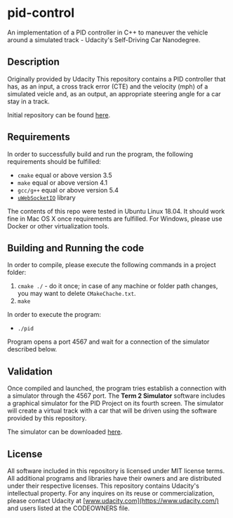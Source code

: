 # pid-control
An implementation of a PID controller in C++ to maneuver the vehicle around a simulated track - Udacity's Self-Driving Car Nanodegree.

## Description ##
Originally provided by Udacity
This repository contains a PID controller that has, as an input, a cross track error (CTE) and the velocity (mph) of a simulated veicle and, as an output, an appropriate steering angle for a car stay in a track.

Initial repository can be found [here](https://github.com/udacity/CarND-PID-Control-Project).
## Requirements ##
In order to successfully build and run the program, the following requirements should be fulfilled:
* `cmake` equal or above version 3.5
* `make` equal or above version 4.1
* `gcc/g++` equal or above version 5.4
* [`uWebSocketIO`](https://github.com/uNetworking/uWebSockets) library

The contents of this repo were tested in Ubuntu Linux 18.04. It should work fine in Mac OS X once requirements are fulfilled. For Windows, please use Docker or other virtualization tools.

## Building and Running the code ##
In order to compile, please execute the following commands in a project folder:
1. `cmake ./` - do it once; in case of any machine or folder path changes, you may want to delete `CMakeChache.txt`.
3. `make`

In order to execute the program:
* `./pid`

Program opens a port 4567 and wait for a connection of the simulator described below.

## Validation ##
Once compiled and launched, the program tries establish a connection with a simulator through the 4567 port. The **Term 2 Simulator** software includes a graphical simulator for the PID Project on its fourth screen. The simulator will create a virtual track with a car that will be driven using the software provided by this repository.

The simulator can be downloaded [here](https://github.com/udacity/self-driving-car-sim/releases).

## License ##
All software included in this repository is licensed under MIT license terms. All additional programs and libraries have their owners and are distributed under their respective licenses. This repository contains Udacity's intellectual property. For any inquires on its reuse or commercialization, please contact Udacity at [www.udacity.com](https://www.udacity.com/) and users listed at the CODEOWNERS file.
